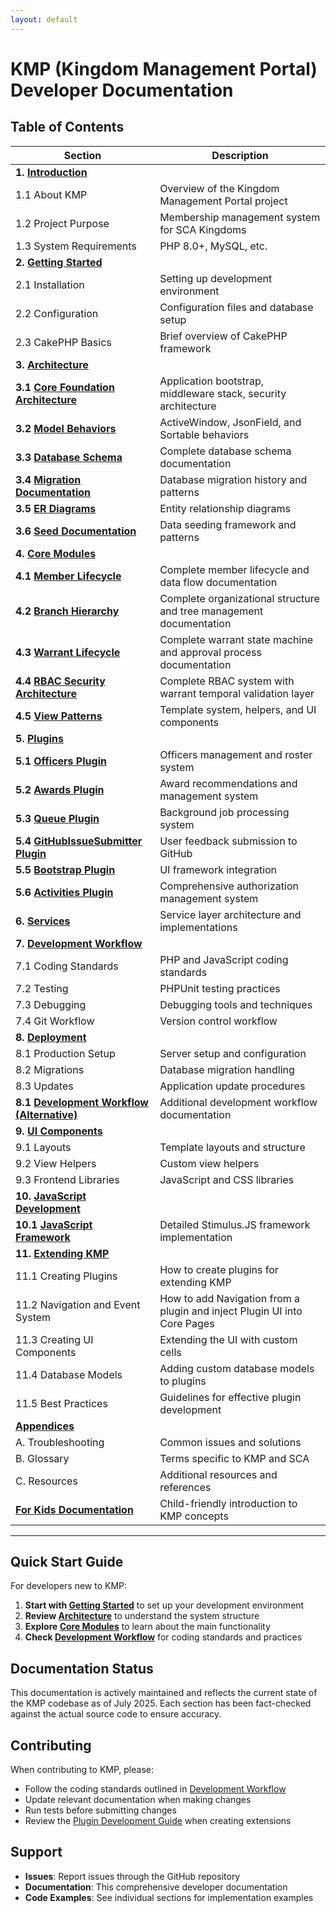 ```yaml
---
layout: default
---
```


# KMP (Kingdom Management Portal) Developer Documentation

## Table of Contents

| Section | Description |
|---------|-------------|
| **1. [Introduction](1-introduction.md)** | |
| 1.1 About KMP | Overview of the Kingdom Management Portal project |
| 1.2 Project Purpose | Membership management system for SCA Kingdoms |
| 1.3 System Requirements | PHP 8.0+, MySQL, etc. |
| **2. [Getting Started](2-getting-started.md)** | |
| 2.1 Installation | Setting up development environment |
| 2.2 Configuration | Configuration files and database setup |
| 2.3 CakePHP Basics | Brief overview of CakePHP framework |
| **3. [Architecture](3-architecture.md)** | |
| **3.1 [Core Foundation Architecture](3.1-core-foundation-architecture.md)** | Application bootstrap, middleware stack, security architecture |
| **3.2 [Model Behaviors](3.2-model-behaviors.md)** | ActiveWindow, JsonField, and Sortable behaviors |
| **3.3 [Database Schema](3.3-database-schema.md)** | Complete database schema documentation |
| **3.4 [Migration Documentation](3.4-migration-documentation.md)** | Database migration history and patterns |
| **3.5 [ER Diagrams](3.5-er-diagrams.md)** | Entity relationship diagrams |
| **3.6 [Seed Documentation](3.6-seed-documentation.md)** | Data seeding framework and patterns |
| **4. [Core Modules](4-core-modules.md)** | |
| **4.1 [Member Lifecycle](4.1-member-lifecycle.md)** | Complete member lifecycle and data flow documentation |
| **4.2 [Branch Hierarchy](4.2-branch-hierarchy.md)** | Complete organizational structure and tree management documentation |
| **4.3 [Warrant Lifecycle](4.3-warrant-lifecycle.md)** | Complete warrant state machine and approval process documentation |
| **4.4 [RBAC Security Architecture](4.4-rbac-security-architecture.md)** | Complete RBAC system with warrant temporal validation layer |
| **4.5 [View Patterns](4.5-view-patterns.md)** | Template system, helpers, and UI components |
| **5. [Plugins](5-plugins.md)** | |
| **5.1 [Officers Plugin](5.1-officers-plugin.md)** | Officers management and roster system |
| **5.2 [Awards Plugin](5.2-awards-plugin.md)** | Award recommendations and management system |
| **5.3 [Queue Plugin](5.3-queue-plugin.md)** | Background job processing system |
| **5.4 [GitHubIssueSubmitter Plugin](5.4-github-issue-submitter-plugin.md)** | User feedback submission to GitHub |
| **5.5 [Bootstrap Plugin](5.5-bootstrap-plugin.md)** | UI framework integration |
| **5.6 [Activities Plugin](5.6-activities-plugin.md)** | Comprehensive authorization management system |
| **6. [Services](6-services.md)** | Service layer architecture and implementations |
| **7. [Development Workflow](7-development-workflow.md)** | |
| 7.1 Coding Standards | PHP and JavaScript coding standards |
| 7.2 Testing | PHPUnit testing practices |
| 7.3 Debugging | Debugging tools and techniques |
| 7.4 Git Workflow | Version control workflow |
| **8. [Deployment](8-deployment.md)** | |
| 8.1 Production Setup | Server setup and configuration |
| 8.2 Migrations | Database migration handling |
| 8.3 Updates | Application update procedures |
| **8.1 [Development Workflow (Alternative)](8-development-workflow.md)** | Additional development workflow documentation |
| **9. [UI Components](9-ui-components.md)** | |
| 9.1 Layouts | Template layouts and structure |
| 9.2 View Helpers | Custom view helpers |
| 9.3 Frontend Libraries | JavaScript and CSS libraries |
| **10. [JavaScript Development](10-javascript-development.md)** | |
| **10.1 [JavaScript Framework](10.1-javascript-framework.md)** | Detailed Stimulus.JS framework implementation |
| **11. [Extending KMP](11-extending-kmp.md)** | |
| 11.1 Creating Plugins | How to create plugins for extending KMP |
| 11.2 Navigation and Event System | How to add Navigation from a plugin and inject Plugin UI into Core Pages |
| 11.3 Creating UI Components | Extending the UI with custom cells |
| 11.4 Database Models | Adding custom database models to plugins |
| 11.5 Best Practices | Guidelines for effective plugin development |
| **[Appendices](appendices.md)** | |
| A. Troubleshooting | Common issues and solutions |
| B. Glossary | Terms specific to KMP and SCA |
| C. Resources | Additional resources and references |
| **[For Kids Documentation](for_kids/index.md)** | Child-friendly introduction to KMP concepts |

---

## Quick Start Guide

For developers new to KMP:

1. **Start with [Getting Started](2-getting-started.md)** to set up your development environment
2. **Review [Architecture](3-architecture.md)** to understand the system structure
3. **Explore [Core Modules](4-core-modules.md)** to learn about the main functionality
4. **Check [Development Workflow](7-development-workflow.md)** for coding standards and practices

## Documentation Status

This documentation is actively maintained and reflects the current state of the KMP codebase as of July 2025. Each section has been fact-checked against the actual source code to ensure accuracy.

## Contributing

When contributing to KMP, please:

- Follow the coding standards outlined in [Development Workflow](7-development-workflow.md)
- Update relevant documentation when making changes
- Run tests before submitting changes
- Review the [Plugin Development Guide](11-extending-kmp.md) when creating extensions

## Support

- **Issues**: Report issues through the GitHub repository
- **Documentation**: This comprehensive developer documentation
- **Code Examples**: See individual sections for implementation examples
